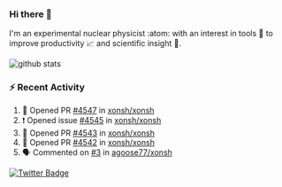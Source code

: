 ### Hi there 👋 

I'm an experimental nuclear physicist :atom: with an interest in tools :wrench: to improve productivity :chart_with_upwards_trend: and scientific insight :telescope:.

![github stats](https://github-readme-stats.vercel.app/api?username=agoose77&show_icons=true&hide_rank=true&hide_title=true&bg_color=30,e76445,904e95&text_color=efe3ec&icon_color=efe3ec)
<!--
**agoose77/agoose77** is a ✨ _special_ ✨ repository because its `README.md` (this file) appears on your GitHub profile.

Here are some ideas to get you started:

- 🔭 I’m currently working on ...
- 🌱 I’m currently learning ...
- 👯 I’m looking to collaborate on ...
- 🤔 I’m looking for help with ...
- 💬 Ask me about ...
- 📫 How to reach me: ...
- 😄 Pronouns: ...
- ⚡ Fun fact: ...
-->

### :zap: Recent Activity
<!--START_SECTION:activity-->
1. 💪 Opened PR [#4547](https://github.com/xonsh/xonsh/pull/4547) in [xonsh/xonsh](https://github.com/xonsh/xonsh)
2. ❗️ Opened issue [#4545](https://github.com/xonsh/xonsh/issues/4545) in [xonsh/xonsh](https://github.com/xonsh/xonsh)
3. 💪 Opened PR [#4543](https://github.com/xonsh/xonsh/pull/4543) in [xonsh/xonsh](https://github.com/xonsh/xonsh)
4. 💪 Opened PR [#4542](https://github.com/xonsh/xonsh/pull/4542) in [xonsh/xonsh](https://github.com/xonsh/xonsh)
5. 🗣 Commented on [#3](https://github.com/agoose77/xonsh/issues/3) in [agoose77/xonsh](https://github.com/agoose77/xonsh)
<!--END_SECTION:activity-->


[![Twitter Badge](https://img.shields.io/twitter/follow/agoose77?style=flat-square&logo=Twitter&logoColor=white&color=cornflowerblue)](https://twitter.com/agoose77)
